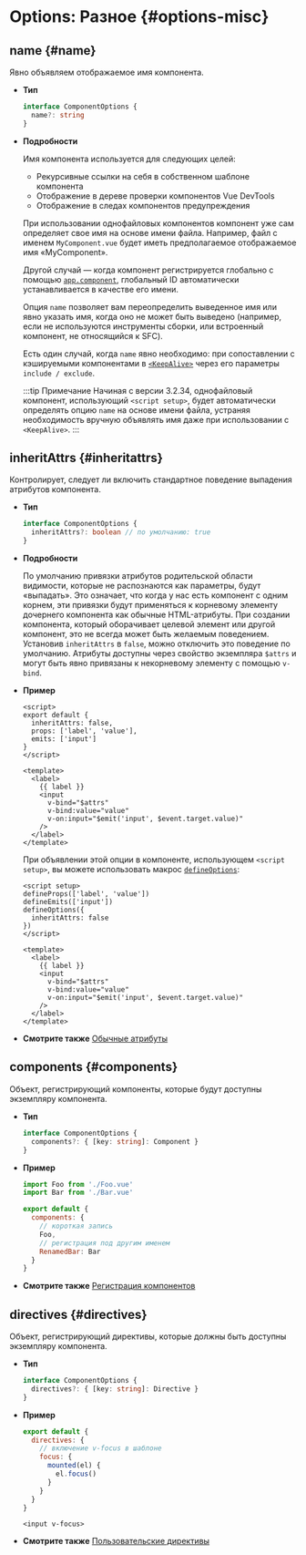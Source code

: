 # Options: Разное {#options-misc}

## name {#name}

Явно объявляем отображаемое имя компонента.

- **Тип**

  ```ts
  interface ComponentOptions {
    name?: string
  }
  ```

- **Подробности**

  Имя компонента используется для следующих целей:

  - Рекурсивные ссылки на себя в собственном шаблоне компонента
  - Отображение в дереве проверки компонентов Vue DevTools
  - Отображение в следах компонентов предупреждения

  При использовании однофайловых компонентов компонент уже сам определяет свое имя на основе имени файла. Например, файл с именем `MyComponent.vue` будет иметь предполагаемое отображаемое имя «MyComponent».

  Другой случай — когда компонент регистрируется глобально с помощью [`app.component`](/api/application#app-component), глобальный ID автоматически устанавливается в качестве его имени.

  Опция `name` позволяет вам переопределить выведенное имя или явно указать имя, когда оно не может быть выведено (например, если не используются инструменты сборки, или встроенный компонент, не относящийся к SFC).

  Есть один случай, когда `name` явно необходимо: при сопоставлении с кэшируемыми компонентами в [`<KeepAlive>`](/guide/built-ins/keep-alive) через его параметры `include / exclude`.

  :::tip Примечание
  Начиная с версии 3.2.34, однофайловый компонент, использующий `<script setup>`, будет автоматически определять опцию `name` на основе имени файла, устраняя необходимость вручную объявлять имя даже при использовании с `<KeepAlive>`.
  :::

## inheritAttrs {#inheritattrs}

Контролирует, следует ли включить стандартное поведение выпадения атрибутов компонента.

- **Тип**

  ```ts
  interface ComponentOptions {
    inheritAttrs?: boolean // по умолчанию: true
  }
  ```

- **Подробности**

  По умолчанию привязки атрибутов родительской области видимости, которые не распознаются как параметры, будут «выпадать». Это означает, что когда у нас есть компонент с одним корнем, эти привязки будут применяться к корневому элементу дочернего компонента как обычные HTML-атрибуты. При создании компонента, который оборачивает целевой элемент или другой компонент, это не всегда может быть желаемым поведением. Установив `inheritAttrs` в `false`, можно отключить это поведение по умолчанию. Атрибуты доступны через свойство экземпляра `$attrs` и могут быть явно привязаны к некорневому элементу с помощью `v-bind`.

- **Пример**

  <div class="options-api">

  ```vue
  <script>
  export default {
    inheritAttrs: false,
    props: ['label', 'value'],
    emits: ['input']
  }
  </script>

  <template>
    <label>
      {{ label }}
      <input
        v-bind="$attrs"
        v-bind:value="value"
        v-on:input="$emit('input', $event.target.value)"
      />
    </label>
  </template>
  ```

  </div>
  <div class="composition-api">

  При объявлении этой опции в компоненте, использующем `<script setup>`, вы можете использовать макрос [`defineOptions`](/api/sfc-script-setup#defineoptions):

  ```vue
  <script setup>
  defineProps(['label', 'value'])
  defineEmits(['input'])
  defineOptions({
    inheritAttrs: false
  })
  </script>

  <template>
    <label>
      {{ label }}
      <input
        v-bind="$attrs"
        v-bind:value="value"
        v-on:input="$emit('input', $event.target.value)"
      />
    </label>
  </template>
  ```

  </div>

- **Смотрите также** [Обычные атрибуты](/guide/components/attrs)

## components {#components}

Объект, регистрирующий компоненты, которые будут доступны экземпляру компонента.

- **Тип**

  ```ts
  interface ComponentOptions {
    components?: { [key: string]: Component }
  }
  ```

- **Пример**

  ```js
  import Foo from './Foo.vue'
  import Bar from './Bar.vue'

  export default {
    components: {
      // короткая запись
      Foo,
      // регистрация под другим именем
      RenamedBar: Bar
    }
  }
  ```

- **Смотрите также** [Регистрация компонентов](/guide/components/registration)

## directives {#directives}

Объект, регистрирующий директивы, которые должны быть доступны экземпляру компонента.

- **Тип**

  ```ts
  interface ComponentOptions {
    directives?: { [key: string]: Directive }
  }
  ```

- **Пример**

  ```js
  export default {
    directives: {
      // включение v-focus в шаблоне
      focus: {
        mounted(el) {
          el.focus()
        }
      }
    }
  }
  ```

  ```vue-html
  <input v-focus>
  ```

- **Смотрите также** [Пользовательские директивы](/guide/reusability/custom-directives)
